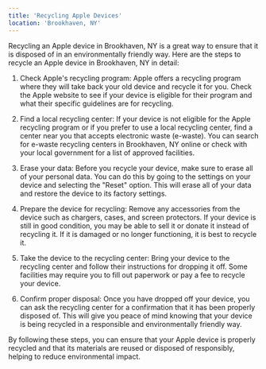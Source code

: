 ```yaml
---
title: 'Recycling Apple Devices'
location: 'Brookhaven, NY'
---
```


Recycling an Apple device in Brookhaven, NY is a great way to ensure that it is disposed of in an environmentally friendly way. Here are the steps to recycle an Apple device in Brookhaven, NY in detail:

1. Check Apple's recycling program: Apple offers a recycling program where they will take back your old device and recycle it for you. Check the Apple website to see if your device is eligible for their program and what their specific guidelines are for recycling.

2. Find a local recycling center: If your device is not eligible for the Apple recycling program or if you prefer to use a local recycling center, find a center near you that accepts electronic waste (e-waste). You can search for e-waste recycling centers in Brookhaven, NY online or check with your local government for a list of approved facilities.

3. Erase your data: Before you recycle your device, make sure to erase all of your personal data. You can do this by going to the settings on your device and selecting the "Reset" option. This will erase all of your data and restore the device to its factory settings.

4. Prepare the device for recycling: Remove any accessories from the device such as chargers, cases, and screen protectors. If your device is still in good condition, you may be able to sell it or donate it instead of recycling it. If it is damaged or no longer functioning, it is best to recycle it.

5. Take the device to the recycling center: Bring your device to the recycling center and follow their instructions for dropping it off. Some facilities may require you to fill out paperwork or pay a fee to recycle your device.

6. Confirm proper disposal: Once you have dropped off your device, you can ask the recycling center for a confirmation that it has been properly disposed of. This will give you peace of mind knowing that your device is being recycled in a responsible and environmentally friendly way.

By following these steps, you can ensure that your Apple device is properly recycled and that its materials are reused or disposed of responsibly, helping to reduce environmental impact.
